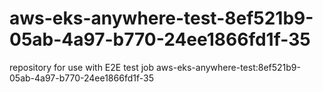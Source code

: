 # aws-eks-anywhere-test-8ef521b9-05ab-4a97-b770-24ee1866fd1f-35
repository for use with E2E test job aws-eks-anywhere-test:8ef521b9-05ab-4a97-b770-24ee1866fd1f-35
